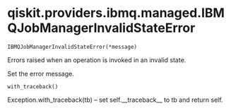 # qiskit.providers.ibmq.managed.IBMQJobManagerInvalidStateError

`IBMQJobManagerInvalidStateError(*message)`

Errors raised when an operation is invoked in an invalid state.

Set the error message.

`with_traceback()`

Exception.with\_traceback(tb) – set self.\_\_traceback\_\_ to tb and return self.
